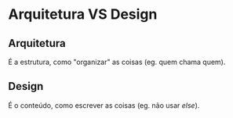# Arquitetura VS Design

## Arquitetura
É a estrutura, como "organizar" as coisas (eg. quem chama quem).

## Design
É o conteúdo, como escrever as coisas (eg. não usar _else_).
